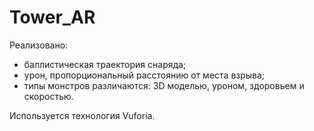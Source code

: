 # Tower_AR

Реализовано:
- баллистическая траектория снаряда;
- урон, пропорциональный расстоянию от места взрыва;
- типы монстров различаются: 3D моделью, уроном, здоровьем и скоростью.

Используется технология Vuforia.
